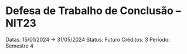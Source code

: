 # Defesa de Trabalho de Conclusão – NIT23

Datas: 15/01/2024 → 31/05/2024
Status: Futuro
Créditos: 3
Período: Semestre 4